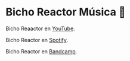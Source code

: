 # Bicho Reactor Música 🎻

Bicho Reaactor en [YouTube](https://www.youtube.com/@BichoReactor).

Bicho Reactor en [Spotify](https://open.spotify.com/intl-es/artist/4wN7Y9zW0pCSWxTUjF2DqT?si=aRU1l_fCTFyiBIx8IK3W_g).

Bicho Reactor en [Bandcamp](https://bichoreactor.bandcamp.com/). 
<!--
**BichoReactorMusica/BichoReactorMusica** is a ✨ _special_ ✨ repository because its `README.md` (this file) appears on your GitHub profile.

Here are some ideas to get you started:

- 🔭 I’m currently working on ...
- 🌱 I’m currently learning ...
- 👯 I’m looking to collaborate on ...
- 🤔 I’m looking for help with ...
- 💬 Ask me about ...
- 📫 How to reach me: ...
- 😄 Pronouns: ...
- ⚡ Fun fact: ...
-->
